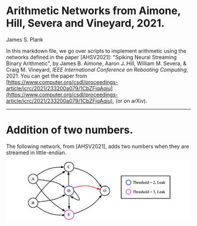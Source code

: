 # Arithmetic Networks from Aimone, Hill, Severa and Vineyard, 2021.

James S. Plank

In this markdown file, we go over scripts to implement arithmetic using
the networks defined in the paper [AHSV2021]: "Spiking Neural Streaming Binary Arithmetic",
by James B. Aimone, Aaron J. Hill, William M. Severa, & Craig M. Vineyard, 
*IEEE International Conference on Rebooting Computing*, 2021.
You can get the paper from [https://www.computer.org/csdl/proceedings-article/icrc/2021/233200a079/1CbZFjqAqju](https://www.computer.org/csdl/proceedings-article/icrc/2021/233200a079/1CbZFjqAqju), (or on arXiv).

----------------------------------------
# Addition of two numbers.

The following network, from [AHSV2021], adds two numbers when they are streamed in little-endian.

![../img/Aimone_Adder.jpg](../img/Aimone_Adder.jpg)

